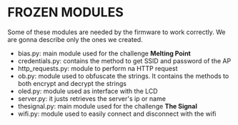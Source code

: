 # FROZEN MODULES

Some of these modules are needed by the firmware to work correctly. We are gonna describe only the ones we created.

- bias.py: main module used for the challenge **Melting Point**
- credentials.py: contains the method to get SSID and password of the AP
- http_requests.py: module to perform na HTTP request
- ob.py: module used to obfuscate the strings. It contains the methods to both encrypt and decrypt the strings
- oled.py: module used as interface with the LCD
- server.py: it justs retrieves the server's ip or name
- thesignal.py: main module used for the challenge **The Signal**
- wifi.py: module used to easily connect and disconnect with the wifi
